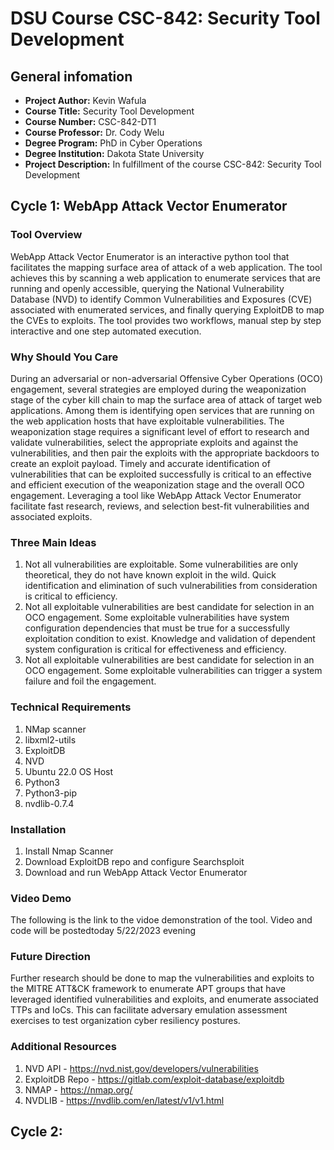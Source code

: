 # DSU Course CSC-842: Security Tool Development

## General infomation
- **Project Author:**  Kevin Wafula
- **Course Title:** Security Tool Development
- **Course Number:** CSC-842-DT1
- **Course Professor:** Dr. Cody Welu
- **Degree Program:** PhD in Cyber Operations
- **Degree Institution:** Dakota State University  
- **Project Description:** In fulfillment of the course CSC-842: Security Tool Development

## Cycle 1:  WebApp Attack Vector Enumerator
### Tool Overview
WebApp Attack Vector Enumerator is an interactive python tool that facilitates the mapping surface area of attack of a web application. The tool achieves this by scanning a web application to enumerate services that are running and openly accessible, querying the National Vulnerability Database (NVD) to identify Common Vulnerabilities and Exposures (CVE) associated with enumerated services, and finally querying ExploitDB to map the CVEs to exploits. The tool provides two workflows, manual step by step interactive and one step automated execution.

### Why Should You Care
During an adversarial or non-adversarial Offensive Cyber Operations (OCO) engagement, several strategies are employed during the weaponization stage of the cyber kill chain to map the surface area of attack of target web applications. Among them is identifying open services that are running on the web application hosts that have exploitable vulnerabilities. The weaponization stage requires a significant level of effort to research and validate vulnerabilities, select the appropriate exploits and against the vulnerabilities, and then pair the exploits with the appropriate backdoors to create an exploit payload. Timely and accurate identification of vulnerabilities that can be exploited successfully is critical to an effective and efficient execution of the weaponization stage and the overall OCO engagement. Leveraging a tool like WebApp Attack Vector Enumerator facilitate fast research, reviews, and selection best-fit vulnerabilities and associated exploits.

### Three Main Ideas
1. Not all vulnerabilities are exploitable. Some vulnerabilities are only theoretical, they do not have known exploit in the wild. Quick identification and elimination of such vulnerabilities from consideration is critical to efficiency.
2. Not all exploitable vulnerabilities are best candidate for selection in an OCO engagement. Some exploitable vulnerabilities have system configuration dependencies that must be true for a successfully exploitation condition to exist. Knowledge and validation of dependent system configuration is critical for effectiveness and efficiency.
3. Not all exploitable vulnerabilities are best candidate for selection in an OCO engagement. Some exploitable vulnerabilities can trigger a system failure and foil the engagement.

### Technical Requirements
 1. NMap scanner
 2. libxml2-utils
 3. ExploitDB 
 4. NVD
 5. Ubuntu 22.0 OS Host
 6. Python3
 7. Python3-pip
 8. nvdlib-0.7.4
 
### Installation
1. Install Nmap Scanner
2. Download ExploitDB repo and configure Searchsploit
3. Download and run WebApp Attack Vector Enumerator

### Video Demo
The following is the link to the vidoe demonstration of the tool.
Video and code will be postedtoday 5/22/2023 evening

### Future Direction
Further research should be done to map the vulnerabilities and exploits to the MITRE ATT&amp;CK framework to enumerate APT groups that have leveraged identified vulnerabilities and exploits, and enumerate associated TTPs and IoCs. This can facilitate adversary emulation assessment exercises to test organization cyber resiliency postures.

### Additional Resources
1. NVD API - https://nvd.nist.gov/developers/vulnerabilities
2. ExploitDB Repo - https://gitlab.com/exploit-database/exploitdb
3. NMAP - https://nmap.org/
4. NVDLIB - https://nvdlib.com/en/latest/v1/v1.html

## Cycle 2:
